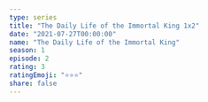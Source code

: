```yaml
---
type: series
title: "The Daily Life of the Immortal King 1x2"
date: "2021-07-27T00:00:00"
name: "The Daily Life of the Immortal King"
season: 1
episode: 2
rating: 3
ratingEmoji: "⭐️⭐️⭐️"
share: false
---
```

